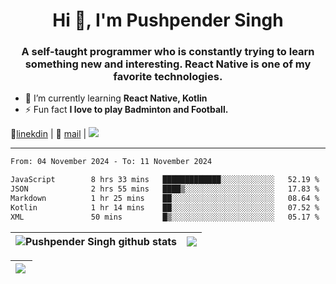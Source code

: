<h1 align="center">Hi 👋, I'm Pushpender Singh</h1>
<h3 align="center">A self-taught programmer who is constantly trying to learn something new and interesting. React Native is one of my favorite technologies.</h3>

- 🌱 I’m currently learning **React Native, Kotlin**
- ⚡ Fun fact **I love to play Badminton and Football.**

👔[linekdin](https://www.linkedin.com/in/pushpender-singh-240061202/) | 📧 [mail](mailto:pushpendersingh694@gmail.com) | 
<a href="https://github.com/pushpender-singh-ap/pushpender-singh-ap">
    <img src="https://komarev.com/ghpvc/?username=pushpender-singh-ap&style=for-the-badge">
</a>


---

<!--START_SECTION:waka-->

```txt
From: 04 November 2024 - To: 11 November 2024

JavaScript        8 hrs 33 mins   █████████████░░░░░░░░░░░░   52.19 %
JSON              2 hrs 55 mins   ████▒░░░░░░░░░░░░░░░░░░░░   17.83 %
Markdown          1 hr 25 mins    ██░░░░░░░░░░░░░░░░░░░░░░░   08.64 %
Kotlin            1 hr 14 mins    ██░░░░░░░░░░░░░░░░░░░░░░░   07.52 %
XML               50 mins         █▒░░░░░░░░░░░░░░░░░░░░░░░   05.17 %
```

<!--END_SECTION:waka-->


| <a><img align="center" src="https://github-readme-stats-iota-ecru-15.vercel.app/api?username=pushpender-singh-ap&show_icons=true&include_all_commits=true&theme=buefy&hide_border=true" alt="Pushpender Singh github stats" /></a> | <a><img align="center" src="https://github-readme-stats-iota-ecru-15.vercel.app/api/top-langs/?username=pushpender-singh-ap&layout=compact&theme=buefy&hide_border=true" /></a> |
| ------------- | ------------- |

| <a> <img align="left" src="https://github-readme-streak-stats.herokuapp.com/?user=pushpender-singh-ap" /></br> </a> |
| ------------- |
